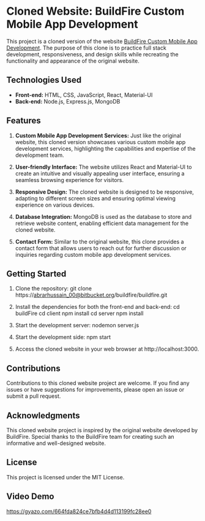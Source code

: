 # Cloned Website: BuildFire Custom Mobile App Development

This project is a cloned version of the website [BuildFire Custom Mobile App Development](https://buildfire.com/custom-mobile-app-development/). The purpose of this clone is to practice full stack development, responsiveness, and design skills while recreating the functionality and appearance of the original website.

## Technologies Used

- **Front-end:** HTML, CSS, JavaScript, React, Material-UI
- **Back-end:** Node.js, Express.js, MongoDB

## Features
1. **Custom Mobile App Development Services:** Just like the original website, this cloned version showcases various custom mobile app development services, highlighting the capabilities and expertise of the development team.

2. **User-friendly Interface:** The website utilizes React and Material-UI to create an intuitive and visually appealing user interface, ensuring a seamless browsing experience for visitors.

3. **Responsive Design:** The cloned website is designed to be responsive, adapting to different screen sizes and ensuring optimal viewing experience on various devices.

4. **Database Integration:** MongoDB is used as the database to store and retrieve website content, enabling efficient data management for the cloned website.

5. **Contact Form:** Similar to the original website, this clone provides a contact form that allows users to reach out for further discussion or inquiries regarding custom mobile app development services.

## Getting Started

1. Clone the repository:
git clone https://abrarhussain_00@bitbucket.org/buildfire/buildfire.git

2. Install the dependencies for both the front-end and back-end:
cd buildFire
cd client
npm install
cd server
npm install

3. Start the development server:
nodemon server.js

4. Start the development side:
npm start

4. Access the cloned website in your web browser at http://localhost:3000.

## Contributions
Contributions to this cloned website project are welcome. If you find any issues or have suggestions for improvements, please open an issue or submit a pull request.

## Acknowledgments
This cloned website project is inspired by the original website developed by BuildFire. Special thanks to the BuildFire team for creating such an informative and well-designed website.

## License
This project is licensed under the MIT License.

## Video Demo 
https://gyazo.com/664fda824ce7bfb4d4d113199fc28ee0